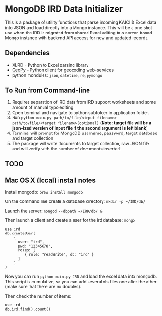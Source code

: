 MongoDB IRD Data Initializer
==========
This is a package of utility functions that parse incoming KAICIID Excel data into JSON and load directly into a Mongo instance. This will be a one shot use when the IRD is migrated from shared Excel editing to a server-based Mongo instance with backend API access for new and updated records.

## Dependencies
-	[XLRD](http://www.python-excel.org/) - Python to Excel parsing library
-	[GeoPy](https://github.com/geopy/geopy) - Python client for geocoding web-services
-	python mondules: `json`, `datetime`, `re`, `pymongo`
 
## To Run from Command-line
1.	Requires separation of IRD data from IRD support worksheets and some amount of manual typo editing.	
2.	Open terminal and navigate to python subfolder in application folder.
3.	Run ```python main.py path/to/file/<input filename> path/to/file/<target filename>(optional)``` (**Note: target file will be a json-ized version of input file if the second argument is left blank**)
4.	Terminal will prompt for MongoDB username, password, target database and target collection
5.	The package will write documents to target collection, raw JSON file and will verify with the number of documents inserted.

## TODO




## Mac OS X (local) install notes

Install mongodb:
`brew install mongodb`

On the command line create a database directory:
`mkdir -p ~/IRD/db/`

Launch the server:
`mongod --dbpath ~/IRD/db/ &`

Then launch a client and create a user for the ird database:
`mongo`

```
use ird
db.createUser(
    {
      user: "ird",
      pwd: "12345678",
      roles: [
         { role: "readWrite", db: "ird" }
      ]
    }
)
```

Now you can run `python main.py IRD` and load the excel data into mongodb. This script is cumulative, so you can add several xls files one after the other (make sure that there are no doubles).

Then check the number of items:
```
use ird
db.ird.find().count()
```
